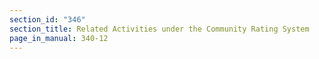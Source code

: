 ```yaml
---
section_id: "346"
section_title: Related Activities under the Community Rating System
page_in_manual: 340-12
---
```

